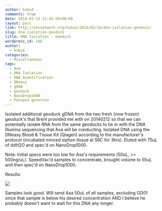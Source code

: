 ```yaml
---
author: kubu4
comments: true
date: 2014-02-19 21:44:50+00:00
layout: post
link: http://onsnetwork.org/kubu4/2014/02/19/dna-isolation-geoduck/
slug: dna-isolation-geoduck
title: DNA Isolation - Geoduck
wordpress_id: 168
author:
  - kubu4
categories:
  - Miscellaneous
tags:
  - Axa
  - DNA Isolation
  - DNA Quantification
  - DNeasy
  - gDNA
  - geoduck
  - NanoDrop1000
  - Panopea generosa
---
```


Isolated additional geoduck gDNA from the two fresh (now frozen) geoduck's that Brent provided me with on 20140212 so that we can potentially isolate RNA from the same geoducks to tie in with the DNA Illumina sequencing that Axa will be conducting. Isolated DNA using the DNeasy Blood & Tissue Kit (Qiagen) according to the manufacturer's protocol (incubated minced siphon tissue at 56C for 3hrs). Eluted with 75uL of ddH2O and spec'd on NanoDrop1000.

Note: Initial specs were too low for Axa's requirements (50uL, >= 500ng/uL). SpeedVac'd samples to concentrate, brought volume to 55uL and then spec'd on NanoDrop1000.

Results:

![](http://eagle.fish.washington.edu/Arabidopsis/20140219%20-%20gDNA%20geoduck%20ODs.JPG)

Samples look good. Will send Axa 50uL of all samples, excluding GD01 since that sample is below his desired concentration AND I believe he probably doesn't want to wait for this DNA any longer.
